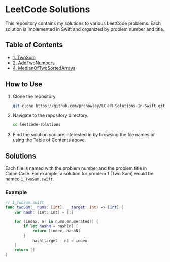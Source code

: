 # LeetCode Solutions

This repository contains my solutions to various LeetCode problems. Each solution is implemented in Swift and organized by problem number and title.

## Table of Contents

<!-- TOC start -->
- [1. TwoSum](Leetcode/1_TwoSum.swift)
- [2. AddTwoNumbers](Leetcode/2_AddTwoNumbers.swift)
- [4. MedianOfTwoSortedArrays](Leetcode/4_MedianOfTwoSortedArrays.swift)
<!-- TOC end -->

## How to Use

1. Clone the repository.
    ```sh
    git clone https://github.com/prchowley/LC-HR-Solutions-In-Swift.git
    ```
2. Navigate to the repository directory.
    ```sh
    cd leetcode-solutions
    ```
3. Find the solution you are interested in by browsing the file names or using the Table of Contents above.

## Solutions

Each file is named with the problem number and the problem title in CamelCase. For example, a solution for problem 1 (Two Sum) would be named `1_TwoSum.swift`.

### Example

```swift
// 1_TwoSum.swift
func twoSum(_ nums: [Int], _ target: Int) -> [Int] {
    var hash: [Int: Int] = [:]

    for (index, n) in nums.enumerated() {
        if let hashN = hash[n] {
            return [index, hashN]
        }
            hash[target - n] = index
    }
    return []
}
